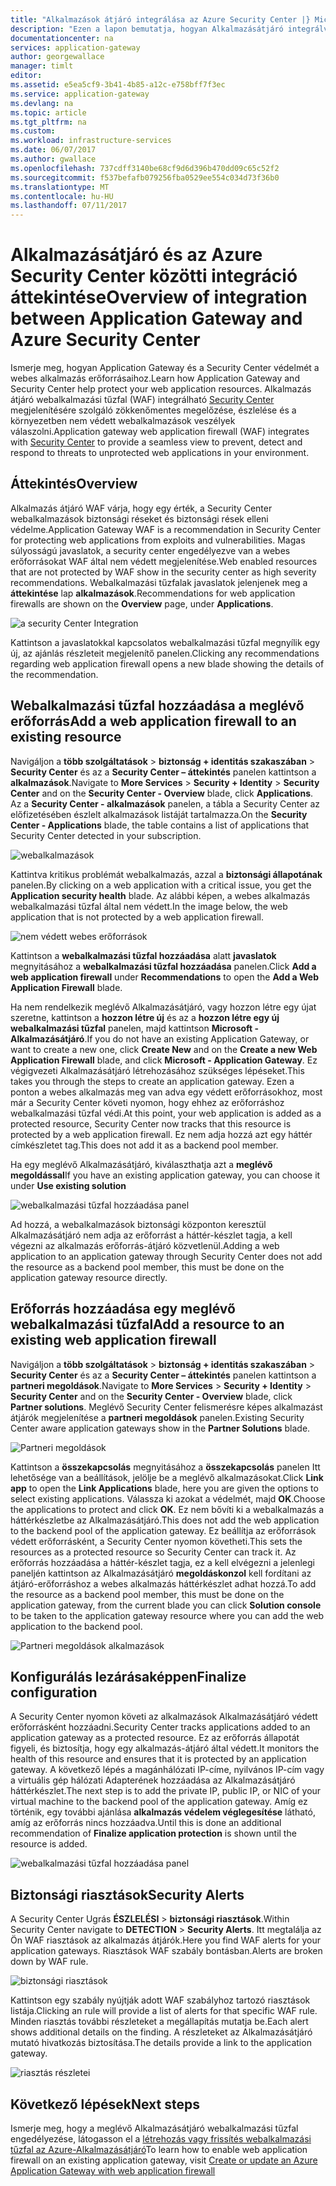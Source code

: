 ```yaml
---
title: "Alkalmazások átjáró integrálása az Azure Security Center |} Microsoft Docs"
description: "Ezen a lapon bemutatja, hogyan Alkalmazásátjáró integrálva van-e az Azure Security Center."
documentationcenter: na
services: application-gateway
author: georgewallace
manager: timlt
editor: 
ms.assetid: e5ea5cf9-3b41-4b85-a12c-e758bff7f3ec
ms.service: application-gateway
ms.devlang: na
ms.topic: article
ms.tgt_pltfrm: na
ms.custom: 
ms.workload: infrastructure-services
ms.date: 06/07/2017
ms.author: gwallace
ms.openlocfilehash: 737cdff3140be68cf9d6d396b470dd09c65c52f2
ms.sourcegitcommit: f537befafb079256fba0529ee554c034d73f36b0
ms.translationtype: MT
ms.contentlocale: hu-HU
ms.lasthandoff: 07/11/2017
---
```

# <a name="overview-of-integration-between-application-gateway-and-azure-security-center"></a><span data-ttu-id="86eff-103">Alkalmazásátjáró és az Azure Security Center közötti integráció áttekintése</span><span class="sxs-lookup"><span data-stu-id="86eff-103">Overview of integration between Application Gateway and Azure Security Center</span></span>

<span data-ttu-id="86eff-104">Ismerje meg, hogyan Application Gateway és a Security Center védelmét a webes alkalmazás erőforrásaihoz.</span><span class="sxs-lookup"><span data-stu-id="86eff-104">Learn how Application Gateway and Security Center help protect your web application resources.</span></span> <span data-ttu-id="86eff-105">Alkalmazás átjáró webalkalmazási tűzfal (WAF) integrálható [Security Center](../security-center/security-center-intro.md) megjelenítésére szolgáló zökkenőmentes megelőzése, észlelése és a környezetben nem védett webalkalmazások veszélyek válaszolni.</span><span class="sxs-lookup"><span data-stu-id="86eff-105">Application gateway web application firewall (WAF) integrates with [Security Center](../security-center/security-center-intro.md) to provide a seamless view to prevent, detect and respond to threats to unprotected web applications in your environment.</span></span>

## <a name="overview"></a><span data-ttu-id="86eff-106">Áttekintés</span><span class="sxs-lookup"><span data-stu-id="86eff-106">Overview</span></span>

<span data-ttu-id="86eff-107">Alkalmazás átjáró WAF várja, hogy egy érték, a Security Center webalkalmazások biztonsági réseket és biztonsági rések elleni védelme.</span><span class="sxs-lookup"><span data-stu-id="86eff-107">Application Gateway WAF is a recommendation in Security Center for protecting web applications from exploits and vulnerabilities.</span></span> <span data-ttu-id="86eff-108">Magas súlyosságú javaslatok, a security center engedélyezve van a webes erőforrásokat WAF által nem védett megjelenítése.</span><span class="sxs-lookup"><span data-stu-id="86eff-108">Web enabled resources that are not protected by WAF show in the security center as high severity recommendations.</span></span> <span data-ttu-id="86eff-109">Webalkalmazási tűzfalak javaslatok jelenjenek meg a **áttekintése** lap **alkalmazások**.</span><span class="sxs-lookup"><span data-stu-id="86eff-109">Recommendations for web application firewalls are shown on the **Overview** page, under **Applications**.</span></span>

![a security Center Integration][1]

<span data-ttu-id="86eff-111">Kattintson a javaslatokkal kapcsolatos webalkalmazási tűzfal megnyílik egy új, az ajánlás részleteit megjelenítő panelen.</span><span class="sxs-lookup"><span data-stu-id="86eff-111">Clicking any recommendations regarding web application firewall opens a new blade showing the details of the recommendation.</span></span>

## <a name="add-a-web-application-firewall-to-an-existing-resource"></a><span data-ttu-id="86eff-112">Webalkalmazási tűzfal hozzáadása a meglévő erőforrás</span><span class="sxs-lookup"><span data-stu-id="86eff-112">Add a web application firewall to an existing resource</span></span>

<span data-ttu-id="86eff-113">Navigáljon a **több szolgáltatások** > **biztonság + identitás szakaszában** > **Security Center** és az a **Security Center – áttekintés** panelen kattintson a **alkalmazások**.</span><span class="sxs-lookup"><span data-stu-id="86eff-113">Navigate to **More Services** > **Security + Identity** > **Security Center** and on the **Security Center - Overview** blade, click **Applications**.</span></span> <span data-ttu-id="86eff-114">Az a **Security Center - alkalmazások** panelen, a tábla a Security Center az előfizetésében észlelt alkalmazások listáját tartalmazza.</span><span class="sxs-lookup"><span data-stu-id="86eff-114">On the **Security Center - Applications** blade, the table contains a list of applications that Security Center detected in your subscription.</span></span>

![webalkalmazások][3]

<span data-ttu-id="86eff-116">Kattintva kritikus problémát webalkalmazás, azzal a **biztonsági állapotának** panelen.</span><span class="sxs-lookup"><span data-stu-id="86eff-116">By clicking on a web application with a critical issue, you get the **Application security health** blade.</span></span> <span data-ttu-id="86eff-117">Az alábbi képen, a webes alkalmazás webalkalmazási tűzfal által nem védett.</span><span class="sxs-lookup"><span data-stu-id="86eff-117">In the image below, the web application that is not protected by a web application firewall.</span></span> 

![nem védett webes erőforrások][2]

<span data-ttu-id="86eff-119">Kattintson a **webalkalmazási tűzfal hozzáadása** alatt **javaslatok** megnyitásához a **webalkalmazási tűzfal hozzáadása** panelen.</span><span class="sxs-lookup"><span data-stu-id="86eff-119">Click **Add a web application firewall** under **Recommendations** to open the **Add a Web Application Firewall** blade.</span></span>

<span data-ttu-id="86eff-120">Ha nem rendelkezik meglévő Alkalmazásátjáró, vagy hozzon létre egy újat szeretne, kattintson a **hozzon létre új** és az a **hozzon létre egy új webalkalmazási tűzfal** panelen, majd kattintson **Microsoft - Alkalmazásátjáró**.</span><span class="sxs-lookup"><span data-stu-id="86eff-120">If you do not have an existing Application Gateway, or want to create a new one, click **Create New** and on the **Create a new Web Application Firewall** blade, and click **Microsoft - Application Gateway**.</span></span> <span data-ttu-id="86eff-121">Ez végigvezeti Alkalmazásátjáró létrehozásához szükséges lépéseket.</span><span class="sxs-lookup"><span data-stu-id="86eff-121">This takes you through the steps to create an application gateway.</span></span> <span data-ttu-id="86eff-122">Ezen a ponton a webes alkalmazás meg van adva egy védett erőforrásokhoz, most már a Security Center követi nyomon, hogy ehhez az erőforráshoz webalkalmazási tűzfal védi.</span><span class="sxs-lookup"><span data-stu-id="86eff-122">At this point, your web application is added as a protected resource, Security Center now tracks that this resource is protected by a web application firewall.</span></span> <span data-ttu-id="86eff-123">Ez nem adja hozzá azt egy háttér címkészletet tag.</span><span class="sxs-lookup"><span data-stu-id="86eff-123">This does not add it as a backend pool member.</span></span>

<span data-ttu-id="86eff-124">Ha egy meglévő Alkalmazásátjáró, kiválaszthatja azt a **meglévő megoldással**</span><span class="sxs-lookup"><span data-stu-id="86eff-124">If you have an existing application gateway, you can choose it under **Use existing solution**</span></span>

![webalkalmazási tűzfal hozzáadása panel][4]

<span data-ttu-id="86eff-126">Ad hozzá, a webalkalmazások biztonsági központon keresztül Alkalmazásátjáró nem adja az erőforrást a háttér-készlet tagja, a kell végezni az alkalmazás erőforrás-átjáró közvetlenül.</span><span class="sxs-lookup"><span data-stu-id="86eff-126">Adding a web application to an application gateway through Security Center does not add the resource as a backend pool member, this must be done on the application gateway resource directly.</span></span>

## <a name="add-a-resource-to-an-existing-web-application-firewall"></a><span data-ttu-id="86eff-127">Erőforrás hozzáadása egy meglévő webalkalmazási tűzfal</span><span class="sxs-lookup"><span data-stu-id="86eff-127">Add a resource to an existing web application firewall</span></span>

<span data-ttu-id="86eff-128">Navigáljon a **több szolgáltatások** > **biztonság + identitás szakaszában** > **Security Center** és az a **Security Center – áttekintés** panelen kattintson a **partneri megoldások**.</span><span class="sxs-lookup"><span data-stu-id="86eff-128">Navigate to **More Services** > **Security + Identity** > **Security Center** and on the **Security Center - Overview** blade, click **Partner solutions**.</span></span> <span data-ttu-id="86eff-129">Meglévő Security Center felismerésre képes alkalmazást átjárók megjelenítése a **partneri megoldások** panelen.</span><span class="sxs-lookup"><span data-stu-id="86eff-129">Existing Security Center aware application gateways show in the **Partner Solutions** blade.</span></span>

![Partneri megoldások][7]

<span data-ttu-id="86eff-131">Kattintson a **összekapcsolás** megnyitásához a **összekapcsolás** panelen Itt lehetősége van a beállítások, jelölje be a meglévő alkalmazásokat.</span><span class="sxs-lookup"><span data-stu-id="86eff-131">Click **Link app** to open the **Link Applications** blade, here you are given the options to select existing applications.</span></span> <span data-ttu-id="86eff-132">Válassza ki azokat a védelmét, majd **OK**.</span><span class="sxs-lookup"><span data-stu-id="86eff-132">Choose the applications to protect and click **OK**.</span></span> <span data-ttu-id="86eff-133">Ez nem bővíti ki a webalkalmazás a háttérkészletbe az Alkalmazásátjáró.</span><span class="sxs-lookup"><span data-stu-id="86eff-133">This does not add the web application to the backend pool of the application gateway.</span></span> <span data-ttu-id="86eff-134">Ez beállítja az erőforrások védett erőforrásként, a Security Center nyomon követheti.</span><span class="sxs-lookup"><span data-stu-id="86eff-134">This sets the resources as a protected resource so Security Center can track it.</span></span> <span data-ttu-id="86eff-135">Az erőforrás hozzáadása a háttér-készlet tagja, ez a kell elvégezni a jelenlegi paneljén kattintson az Alkalmazásátjáró **megoldáskonzol** kell fordítani az átjáró-erőforráshoz a webes alkalmazás háttérkészlet adhat hozzá.</span><span class="sxs-lookup"><span data-stu-id="86eff-135">To add the resource as a backend pool member, this must be done on the application gateway, from the current blade you can click **Solution console** to be taken to the application gateway resource where you can add the web application to the backend pool.</span></span>

![Partneri megoldások alkalmazások][6]

## <a name="finalize-configuration"></a><span data-ttu-id="86eff-137">Konfigurálás lezárásaképpen</span><span class="sxs-lookup"><span data-stu-id="86eff-137">Finalize configuration</span></span>

<span data-ttu-id="86eff-138">A Security Center nyomon követi az alkalmazások Alkalmazásátjáró védett erőforrásként hozzáadni.</span><span class="sxs-lookup"><span data-stu-id="86eff-138">Security Center tracks applications added to an application gateway as a protected resource.</span></span>  <span data-ttu-id="86eff-139">Ez az erőforrás állapotát figyeli, és biztosítja, hogy egy alkalmazás-átjáró által védett.</span><span class="sxs-lookup"><span data-stu-id="86eff-139">It monitors the health of this resource and ensures that it is protected by an application gateway.</span></span> <span data-ttu-id="86eff-140">A következő lépés a magánhálózati IP-címe, nyilvános IP-cím vagy a virtuális gép hálózati Adapterének hozzáadása az Alkalmazásátjáró háttérkészlet.</span><span class="sxs-lookup"><span data-stu-id="86eff-140">The next step is to add the private IP, public IP, or NIC of your virtual machine to the backend pool of the application gateway.</span></span> <span data-ttu-id="86eff-141">Amíg ez történik, egy további ajánlása **alkalmazás védelem véglegesítése** látható, amíg az erőforrás nincs hozzáadva.</span><span class="sxs-lookup"><span data-stu-id="86eff-141">Until this is done an additional recommendation of **Finalize application protection** is shown until the resource is added.</span></span>

![webalkalmazási tűzfal hozzáadása panel][5]

## <a name="security-alerts"></a><span data-ttu-id="86eff-143">Biztonsági riasztások</span><span class="sxs-lookup"><span data-stu-id="86eff-143">Security Alerts</span></span>

<span data-ttu-id="86eff-144">A Security Center Ugrás **ÉSZLELÉSI** > **biztonsági riasztások**.</span><span class="sxs-lookup"><span data-stu-id="86eff-144">Within Security Center navigate to **DETECTION** > **Security Alerts**.</span></span>  <span data-ttu-id="86eff-145">Itt megtalálja az Ön WAF riasztások az alkalmazás átjárók.</span><span class="sxs-lookup"><span data-stu-id="86eff-145">Here you find WAF alerts for your application gateways.</span></span> <span data-ttu-id="86eff-146">Riasztások WAF szabály bontásban.</span><span class="sxs-lookup"><span data-stu-id="86eff-146">Alerts are broken down by WAF rule.</span></span>

![biztonsági riasztások][8]

<span data-ttu-id="86eff-148">Kattintson egy szabály nyújtják adott WAF szabályhoz tartozó riasztások listája.</span><span class="sxs-lookup"><span data-stu-id="86eff-148">Clicking an rule will provide a list of alerts for that specific WAF rule.</span></span> <span data-ttu-id="86eff-149">Minden riasztás további részleteket a megállapítás mutatja be.</span><span class="sxs-lookup"><span data-stu-id="86eff-149">Each alert shows additional details on the finding.</span></span> <span data-ttu-id="86eff-150">A részleteket az Alkalmazásátjáró mutató hivatkozás biztosítása.</span><span class="sxs-lookup"><span data-stu-id="86eff-150">The details provide a link to the application gateway.</span></span>
 
![riasztás részletei][9]

## <a name="next-steps"></a><span data-ttu-id="86eff-152">Következő lépések</span><span class="sxs-lookup"><span data-stu-id="86eff-152">Next steps</span></span>

<span data-ttu-id="86eff-153">Ismerje meg, hogy a meglévő Alkalmazásátjáró webalkalmazási tűzfal engedélyezése, látogasson el a [létrehozás vagy frissítés webalkalmazási tűzfal az Azure-Alkalmazásátjáró](application-gateway-web-application-firewall-portal.md#add-web-application-firewall-to-an-existing-application-gateway)</span><span class="sxs-lookup"><span data-stu-id="86eff-153">To learn how to enable web application firewall on an existing application gateway, visit [Create or update an Azure Application Gateway with web application firewall](application-gateway-web-application-firewall-portal.md#add-web-application-firewall-to-an-existing-application-gateway)</span></span>

[1]: ./media/application-gateway-integration-security-center/figure1.png
[2]: ./media/application-gateway-integration-security-center/figure2.png
[3]: ./media/application-gateway-integration-security-center/figure3.png
[4]: ./media/application-gateway-integration-security-center/figure4.png
[5]: ./media/application-gateway-integration-security-center/figure5.png
[6]: ./media/application-gateway-integration-security-center/figure6.png
[7]: ./media/application-gateway-integration-security-center/figure7.png
[8]: ./media/application-gateway-integration-security-center/securitycenter.png
[9]: ./media/application-gateway-integration-security-center/figure9.png